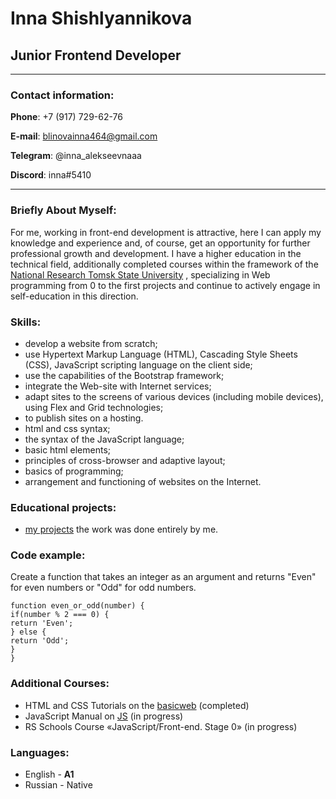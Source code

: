 # Inna Shishlyannikova  

## Junior Frontend Developer

*********
### **Contact information**:
**Phone**: +7 (917) 729-62-76

**E-mail**: blinovainna464@gmail.com

**Telegram**: @inna_alekseevnaaa

**Discord**: inna#5410
*********

### Briefly About Myself:

For me, working in front-end development is attractive, here I can apply my knowledge and experience and, of course, get an opportunity for further professional growth and development.
I have a higher education in the technical field, additionally completed courses within the framework of the [National Research Tomsk State University](https://www.tsu.ru/) , specializing in Web programming from 0 to the first projects and continue to actively engage in
self-education in this direction.

### **Skills**:

* develop a website from scratch;
* use Hypertext Markup Language (HTML), Cascading Style Sheets (CSS), JavaScript scripting language on the client side;
* use the capabilities of the Bootstrap framework;
* integrate the Web-site with Internet services;
* adapt sites to the screens of various devices (including mobile devices), using Flex and Grid technologies;
* to publish sites on a hosting.
* html and css syntax;
* the syntax of the JavaScript language;
* basic html elements;
* principles of cross-browser and adaptive layout;
* basics of programming;
* arrangement and functioning of websites on the Internet.

### **Educational projects**:

* [my projects](http://e93770w8.beget.tech/) the work was done entirely by me.

### **Code example**:

Create a function that takes an integer as an argument and returns "Even" for even numbers or "Odd" for odd numbers.

```
function even_or_odd(number) {
if(number % 2 === 0) {
return 'Even';
} else {
return 'Odd';
}
}
```

### **Additional Courses**:

* HTML and CSS Tutorials on the [basicweb](https://basicweb.ru "HTML&CSS") (completed)
* JavaScript Manual on [JS](https://learnjavascript.ru "JavaScript") (in progress)
* RS Schools Course «JavaScript/Front-end. Stage 0» (in progress)

### **Languages**:

* English - **A1**
* Russian - Native